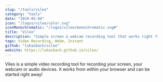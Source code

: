 ```yaml
---
slug: "/tools/vileo"
category: "tools"
date: "2019-05-04"
icon: "/logos/vileo/color.svg"
iconMonochromatic: "/logos/vileo/monochromatic.svg#"
title: "Vileo"
description: "Simple screen & webcam recording tool that works right from the browser"
tags: Video Recording, Webm, Instant
github: "lukasbach/vileo"
website: https://lukasbach.github.io/vileo/
---
```


Vileo is a simple video recording tool for recording your screen, your webcam or audio devices.
It works from within your browser and can be started right away!
